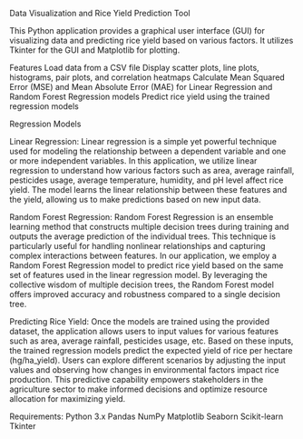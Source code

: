 Data Visualization and Rice Yield Prediction Tool

This Python application provides a graphical user interface (GUI) for visualizing data and predicting rice yield based on various factors. It utilizes Tkinter for the GUI and Matplotlib for plotting.

Features
Load data from a CSV file
Display scatter plots, line plots, histograms, pair plots, and correlation heatmaps
Calculate Mean Squared Error (MSE) and Mean Absolute Error (MAE) for Linear Regression and Random Forest Regression models
Predict rice yield using the trained regression models

Regression Models

Linear Regression:
Linear regression is a simple yet powerful technique used for modeling the relationship between a dependent variable and one or more independent variables. In this application, we utilize linear regression to understand how various factors such as area, average rainfall, pesticides usage, average temperature, humidity, and pH level affect rice yield. The model learns the linear relationship between these features and the yield, allowing us to make predictions based on new input data.

Random Forest Regression:
Random Forest Regression is an ensemble learning method that constructs multiple decision trees during training and outputs the average prediction of the individual trees. This technique is particularly useful for handling nonlinear relationships and capturing complex interactions between features. In our application, we employ a Random Forest Regression model to predict rice yield based on the same set of features used in the linear regression model. By leveraging the collective wisdom of multiple decision trees, the Random Forest model offers improved accuracy and robustness compared to a single decision tree.

Predicting Rice Yield:
Once the models are trained using the provided dataset, the application allows users to input values for various features such as area, average rainfall, pesticides usage, etc. Based on these inputs, the trained regression models predict the expected yield of rice per hectare (hg/ha_yield). Users can explore different scenarios by adjusting the input values and observing how changes in environmental factors impact rice production. This predictive capability empowers stakeholders in the agriculture sector to make informed decisions and optimize resource allocation for maximizing yield.

Requirements:
Python 3.x 
Pandas
NumPy
Matplotlib
Seaborn
Scikit-learn
Tkinter